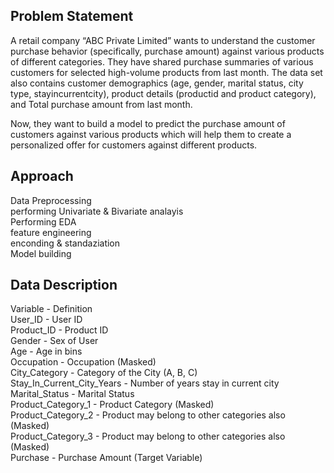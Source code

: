 ## Problem Statement

A retail company “ABC Private Limited” wants to understand the customer purchase behavior (specifically, purchase amount) against various products of different categories. They have shared purchase summaries of various customers for selected high-volume products from last month.
The data set also contains customer demographics (age, gender, marital status, city type, stayincurrentcity), product details (productid and product category), and Total purchase amount from last month.

Now, they want to build a model to predict the purchase amount of customers against various products which will help them to create a personalized offer for customers against different products.

## Approach
Data Preprocessing<br>
performing Univariate & Bivariate analayis<br>
Performing EDA<br>
feature engineering<br>
enconding & standaziation<br>
Model building<br>

## Data Description
Variable - Definition<br>
User_ID - User ID<br>
Product_ID - Product ID<br>
Gender - Sex of User<br>
Age - Age in bins<br>
Occupation - Occupation (Masked)<br>
City_Category - Category of the City (A, B, C)<br>
Stay_In_Current_City_Years - Number of years stay in current city<br>
Marital_Status - Marital Status<br>
Product_Category_1 - Product Category (Masked)<br>
Product_Category_2 - Product may belong to other categories also (Masked)<br>
Product_Category_3 - Product may belong to other categories also (Masked)<br>
Purchase - Purchase Amount (Target Variable)<br>
